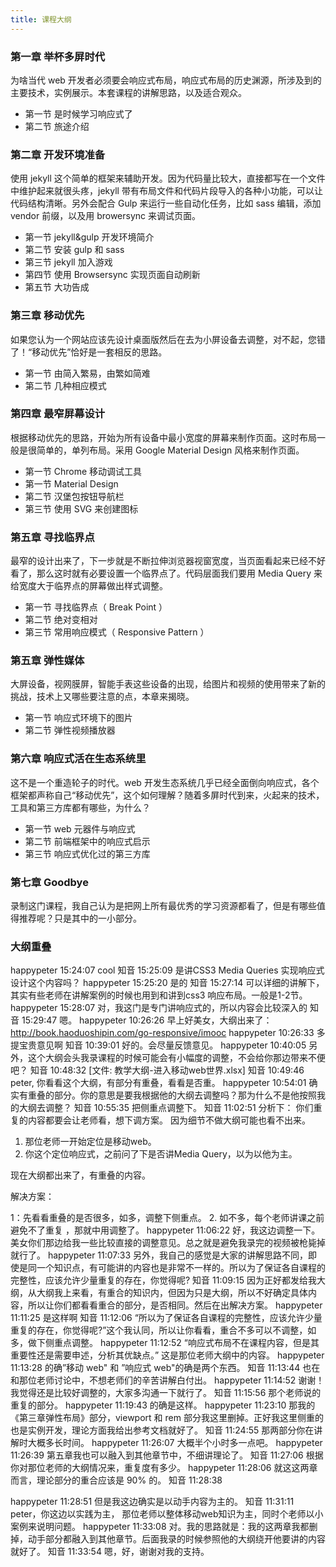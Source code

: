 ```yaml
---
title: 课程大纲
---
```



<!-- 基本上 google treehouse 以及 css-tricks 上的优秀内容都不要放过 -
  我的课程中就讲动手的，理论方面的都在书里面详细写就行
 -->

### 第一章 举杯多屏时代

为啥当代 web 开发者必须要会响应式布局，响应式布局的历史渊源，所涉及到的主要技术，实例展示。本套课程的讲解思路，以及适合观众。

- 第一节 是时候学习响应式了
- 第二节 旅途介绍

<!-- 相应式三大技术一定要提一下
理论知识课程里面一定从略，指向我的书，在我的书里面要详细讲

鼓吹一下：咱们课程中用到的 gulp 这套系统，其实也是 google 全力推动的，见  web starter kit
同样的思路也会在 http://yeoman.io/ 中被看到，所以这套课程也可以为学习 yeoman 打下基础。
 -->

<!--  就是重新设计  http://www.imooc.com/view/333  -->

### 第二章 开发环境准备

使用 jekyll 这个简单的框架来辅助开发。因为代码量比较大，直接都写在一个文件中维护起来就很头疼，jekyll 带有布局文件和代码片段导入的各种小功能，可以让代码结构清晰。另外会配合 Gulp 来运行一些自动化任务，比如 sass 编辑，添加 vendor 前缀，以及用 browersync 来调试页面。

- 第一节 jekyll&gulp 开发环境简介
- 第二节 安装 gulp 和 sass
- 第三节 jekyll 加入游戏
- 第四节 使用 Browsersync 实现页面自动刷新
- 第五节 大功告成


### 第三章 移动优先

如果您认为一个网站应该先设计桌面版然后在去为小屏设备去调整，对不起，您错了！“移动优先”恰好是一套相反的思路。

- 第一节 由简入繁易，由繁如简难
- 第二节 几种相应模式



### 第四章 最窄屏幕设计

根据移动优先的思路，开始为所有设备中最小宽度的屏幕来制作页面。这时布局一般是很简单的，单列布局。采用 Google Material Design 风格来制作页面。


- 第一节 Chrome 移动调试工具
- 第一节 Material Design
- 第二节 汉堡包按钮导航栏
- 第三节 使用 SVG 来创建图标


<!--
Material Design "google's visual framework"
 -->
<!--
    - 尝试 web componnet 的思路
    - sass 文件中给一个 main.scss 里面 @inclue ‘navbar'
    - _includes/navbar.html partical 名字起得跟 .scss 文件同名
    - 只有一个例外就是 @include 'common' # 这个可以去 H5BT 中拷贝一些代码进来
 -->

<!--   - 就照着这个来：http://qd.haoduoshipin.com/
  - 先选定最窄屏幕 iphone5 ，单位就先用 px 来做
  - 使用 chrome 移动调试工具
  - viewport 在最一开始就要涉及了，写个 hello World 页面，用 chrome 移动调试工具打开就可以看到
    320 像素的 iphone5，实际的宽度就是 980 了。
    http://webdesign.tutsplus.com/articles/quick-tip-dont-forget-the-viewport-meta-tag--webdesign-5972

  - 基本字体的解决思路
    html {
      font-size: 14px
      @media (min-width: tablet) {
        font-size: 16px;
      }
    }
  - em 用在器件内部， rem 用来控制间距，这个思路值得专门提一下
 -->



<!--
- font-size
  - 移动设备上设置一个比较小的字体，例如：14px
  - 当 viewport 变宽后：font-size: 112%; 就可以了
  - as shown: http://webdesign.tutsplus.com/tutorials/simplify-your-media-queries-with-sass-breakpoint--cms-22706 10:49


 -->

<!-- Material Design
- 另外 google.com/design 不是有个专门介绍 plattet 使用的视频吗?

 -->

<!-- https://www.google.com/design/icons 这里来下载 icon -->
<!--     - http://toy.haoduoshipin.com/gm/material-design/introduction.html 这个挺简单
 -->

<!-- 弄个 piechart  做过优良可差的评分统计-->


<!-- FIXME: 弹性布局绝对是应该放在，media-query 之前讲清楚的
图片要用 Max-width 了
section 用 50% 了。

下面的：第二节：绝对变相对。可以单独作为一章
 -->

### 第五章 寻找临界点

最窄的设计出来了，下一步就是不断拉伸浏览器视窗宽度，当页面看起来已经不好看了，那么这时就有必要设置一个临界点了。代码层面我们要用 Media Query 来给宽度大于临界点的屏幕做出样式调整。

- 第一节 寻找临界点（ Break Point ）
- 第二节 绝对变相对
- 第三节 常用响应模式（ Responsive Pattern ）

<!--

- 我的页面上多处用到了网格，目前的实现方案还是比较土。应该参照 http://getbootstrap.com/2.3.2/scaffolding.html#gridSystem 的方式，先制作出类似的网格系统，然后往里面填入内容。
  - 调页面的过程应该是这样，先把具体每一网格中的 html 内容都注释掉，然后等流体网格调试出来之后，再插入具体内容。

自己拿不准的问题，一律参考：http://yeoman.io/

http://mediaqueri.es/
### break point

 - Peter 自己的观点是，不要设置全局的三个临界点，每个部分（ 也就是每个 css 中）自己顾自己就可以了。
   - web component 是趋势，所以还是“模块化”思想，每个元器件负责自己，只有当 have to 的时候再用清晰的接口跟其他模块沟通。设计上也应该是这样。
 -->
<!--
### em/rem
- http://webdesign.tutsplus.com/tutorials/comprehensive-guide-when-to-use-em-vs-rem--cms-23984
    For this reason, the primary purpose of em units should be to allow for scalability within the context of a specific design element.

- 元器件内部的长度距离，用 em 设置最好，但是字体本身用 rem 更好
  - http://webdesign.tutsplus.com/tutorials/comprehensive-guide-when-to-use-em-vs-rem--cms-23984

### EM 的妙用


- http://simurai.com/blog/2014/05/04/cssconf/
  - 18: 41 em for padding rem for margin

- http://webdesign.tutsplus.com/tutorials/quick-tip-try-combining-ems-and-rems--cms-23270

- em/rem 学习并不难？devtools 中查看 computed 一项就知道了

- http://webdesign.tutsplus.com/articles/quick-tip-dont-forget-the-viewport-meta-tag--webdesign-5972

 -->
<!--

- 控制每一行的文字数量是个重要任务。

@media 可以 nested in a style definition as shown here:

http://webdesign.tutsplus.com/tutorials/simplify-your-media-queries-with-sass-breakpoint--cms-22706

I think it's simpler code, plus a `no-query` bonus, as shown at 18:30
 -->

<!-- 临界点这里还有一个 touch !!!
http://webdesign.tutsplus.com/tutorials/simplify-your-media-queries-with-sass-breakpoint--cms-22706

14:48

  - 还涉及到了 modernlizer 的使用
 -->

<!-- Ie8 不支持 rem ，所以才有这个项目：https://github.com/robwierzbowski/grunt-pixrem -->

<!--  要基于内容，而非设备宽度来设置临界点
   多变的响应模式 新的模式不断出现，但是总有几种是最为重要，不可不知的。

- 第一节 列下沉 Column Drop
- 第二节 基本流动 Mostly Fluid
- 第三节 自由变换 Layout Shifter
 -->

<!--  em & rem & 百分比 都应在何时选用，要在代码例子中体现妙处来
理论就不讲了，和那个老师重复
 -->


### 第五章 弹性媒体

大屏设备，视网膜屏，智能手表这些设备的出现，给图片和视频的使用带来了新的挑战，技术上又哪些要注意的点，本章来揭晓。

- 第一节 响应式环境下的图片
- 第二节 弹性视频播放器

<!--
https://css-tricks.com/video-screencasts/141-getting-the-images-and-numbers-for-responsive-images/

https://developers.google.com/web/fundamentals/media/images/?hl=en

- http://webdesign.tutsplus.com/tutorials/simplify-your-media-queries-with-sass-breakpoint--cms-22706
 - 14:00 有图片的讲解，包含了 retina 设备

 http://webdesign.tutsplus.com/articles/how-to-create-responsive-images-using-the-picture-element--cms-24003


当屏幕变大之后，用 background-image 加载一个比较大的图片。
图片的使用注意事项绝对值得讲一节 -->


### 第六章 响应式活在生态系统里

这不是一个重造轮子的时代。web 开发生态系统几乎已经全面倒向响应式，各个框架都声称自己“移动优先”，这个如何理解？随着多屏时代到来，火起来的技术，工具和第三方库都有哪些，为什么？

- 第一节 web 元器件与响应式
- 第二节 前端框架中的响应式启示
- 第三节 响应式优化过的第三方库

<!--
webstarter kit
h5bt
http://yeoman.io/
pure/foundation/bs
ploymer
 -->

### 第七章 Goodbye

录制这门课程，我自己认为是把网上所有最优秀的学习资源都看了，但是有哪些值得推荐呢？只是其中的一小部分。


<!-- peter,相关的参考资料等，从这门课一开始，做个统计，可以添加到本网站的wiki中，如参考资料链接、补充资料、相关教学资料等。
 -->

<!-- 做成一个 webapp 挺有意思https://developers.google.com/web/fundamentals/device-access/?hl=en -->

### 大纲重叠

happypeter  15:24:07
cool
知音  15:25:09
是讲CSS3 Media Queries 实现响应式设计这个内容吗？
happypeter  15:25:20
是的
知音  15:27:14
可以详细的讲解下，其实有些老师在讲解案例的时候也用到和讲到css3 响应布局。一般是1-2节。
happypeter  15:28:07
对，我这门是专门讲响应式的，所以内容会比较深入的
知音  15:29:47
嗯。
happypeter  10:26:26
早上好美女，大纲出来了：http://book.haoduoshipin.com/go-responsive/imooc
happypeter  10:26:33
多提宝贵意见啊
知音  10:39:01
好的。会尽量反馈意见。
happypeter  10:40:05
另外，这个大纲会头我录课程的时候可能会有小幅度的调整，不会给你那边带来不便吧？
知音  10:48:32
[文件: 教学大纲-进入移动web世界.xlsx]
知音  10:49:46
peter, 你看看这个大纲，有部分有重叠，看看是否重。
happypeter  10:54:01
确实有重叠的部分。你的意思是要我根据他的大纲去调整吗？那为什么不是他按照我的大纲去调整？
知音  10:55:35
把侧重点调整下。
知音  11:02:51
分析下：
 你们重复的内容都要会让老师看，想下调方案。
因为细节不做大纲可能也看不出来。

1. 那位老师一开始定位是移动web。
2. 你这个定位响应式，之前问了下是否讲Media Query，以为以他为主。

现在大纲都出来了，有重叠的内容。

解决方案：

1：先看看重叠的是否很多，如多，调整下侧重点。
2. 如不多，每个老师讲课之前避免不了重复 ，那就中用调整了。
happypeter  11:06:22
好，我这边调整一下。美女你们那边给我一些比较直接的调整意见。总之就是避免我录完的视频被枪毙掉就行了。
happypeter  11:07:33
另外，我自己的感觉是大家的讲解思路不同，即使是同一个知识点，有可能讲的内容也是非常不一样的。所以为了保证各自课程的完整性，应该允许少量重复的存在，你觉得呢?
知音  11:09:15
因为正好都发给我大纲，从大纲我上来看，有重合的知识内，但因为只是大纲，所以不好确定具体内容，所以让你们都看看重合的部分，是否相同。然后在出解决方案。
happypeter  11:11:25
是这样啊
知音  11:12:06
“所以为了保证各自课程的完整性，应该允许少量重复的存在，你觉得呢?”这个我认同，所以让你看看，重合不多可以不调整，如多，做下侧重点调整。
happypeter  11:12:52
“响应式布局不在课程内容，但是其重要性还是需要申述，分析其优缺点。” 这是那位老师大纲中的内容。
happypeter  11:13:28
的确”移动 web" 和 ”响应式 web"的确是两个东西。
知音  11:13:44
也在和那位老师讨论中，不想老师们的辛苦讲解白付出。
happypeter  11:14:52
谢谢！我觉得还是比较好调整的，大家多沟通一下就行了。
知音  11:15:56
那个老师说的重复的部分。
happypeter  11:19:43
的确是这样。
happypeter  11:23:10
那我的《第三章弹性布局》部分，viewport 和 rem 部分我这里删掉。正好我这里侧重的也是实例开发，理论方面我给出参考文档就好了。
知音  11:24:55
那两部分你在讲解时大概多长时间。
happypeter  11:26:07
大概半个小时多一点吧。
happypeter  11:26:39
第五章我也可以融入到其他章节中，不细讲理论了。
知音  11:27:06
根据你对那位老师的大纲情况来，重复度有多少。
happypeter  11:28:06
就这这两章而言，理论部分的重合应该是 90% 的。
知音  11:28:38

happypeter  11:28:51
但是我这边确实是以动手内容为主的。
知音  11:31:11
peter，你这边以实践为主，
那位老师以整体移动web知识为主，同时个老师以小案例来说明问题。
happypeter  11:33:08
对。我的思路就是：我的这两章我都删掉，动手部分都融入到其他章节。后面我录的时候参照他的大纲绕开他要讲的内容就好了。
知音  11:33:54
嗯，好，谢谢对我的支持。

